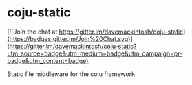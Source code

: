 coju-static
===========

[![Join the chat at https://gitter.im/davemackintosh/coju-static](https://badges.gitter.im/Join%20Chat.svg)](https://gitter.im/davemackintosh/coju-static?utm_source=badge&utm_medium=badge&utm_campaign=pr-badge&utm_content=badge)

Static file middleware for the coju framework
